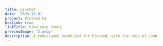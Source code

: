 ```yaml
---
title: pinched
date: '2023-12-01'
project: Pinched V2
hasLink: true
linkTitle: View case study
previewImage: '3.webp'
description: A redesigned dashboard for Pinched, with the idea of combining data from Twitter, Github & LinkedIn into a single view.
---
```

